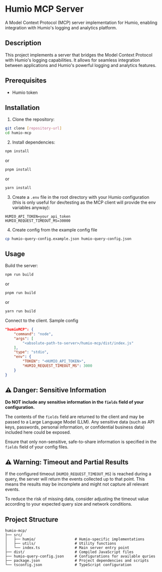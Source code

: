 # Humio MCP Server

A Model Context Protocol (MCP) server implementation for Humio, enabling integration with Humio's logging and analytics platform.

## Description

This project implements a server that bridges the Model Context Protocol with Humio's logging capabilities. It allows for seamless integration between applications and Humio's powerful logging and analytics features.

## Prerequisites

- Humio token

## Installation

1. Clone the repository:
```bash
git clone [repository-url]
cd humio-mcp
```

2. Install dependencies:
```bash
npm install
```
or
```bash
pnpm install
```
or
```bash
yarn install
```


3. Create a `.env` file in the root directory with your Humio configuration (this is only useful for dev/testing as the MCP client will provide the env variables anyway):
```env
HUMIO_API_TOKEN=your_api_token
HUMIO_REQUEST_TIMEOUT_MS=30000
```

4. Create config from the example config file

```sh
cp humio-query-config.example.json humio-query-config.json
```

## Usage

Build the server:
```bash
npm run build
```
or
```bash
pnpm run build
```
or
```bash
yarn run build
```

Connect to the client. Sample config

```json
"humioMCP": {
    "command": "node",
    "args": [
        "<absolute-path-to-server>/humio-mcp/dist/index.js"
    ],
    "type": "stdio",
    "env": {
        "TOKEN": "<HUMIO_API_TOKEN>",
        "HUMIO_REQUEST_TIMEOUT_MS": 3000
    }
}
```

## ⚠️ Danger: Sensitive Information

**Do NOT include any sensitive information in the `fields` field of your configuration.**

The contents of the `fields` field are returned to the client and may be passed to a Large Language Model (LLM). Any sensitive data (such as API keys, passwords, personal information, or confidential business data) included here could be exposed.

Ensure that only non-sensitive, safe-to-share information is specified in the `fields` field of your config files.

## ⚠️ Warning: Timeout and Partial Results

If the configured timeout (`HUMIO_REQUEST_TIMEOUT_MS`) is reached during a query, the server will return the events collected up to that point. This means the results may be incomplete and might not capture all relevant events.

To reduce the risk of missing data, consider adjusting the timeout value according to your expected query size and network conditions.

## Project Structure

```
humio-mcp/
├── src/
│   ├── humio/                  # Humio-specific implementations
│   ├── utils/                  # Utility functions
│   └── index.ts                # Main server entry point
├── dist/                       # Compiled JavaScript files
├── humio-query-config.json     # Configurations for available quries
├── package.json                # Project dependencies and scripts
└── tsconfig.json               # TypeScript configuration
```

